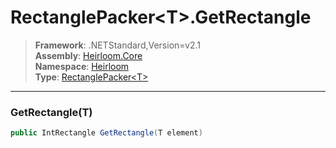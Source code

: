 # RectanglePacker\<T>.GetRectangle

> **Framework**: .NETStandard,Version=v2.1  
> **Assembly**: [Heirloom.Core][0]  
> **Namespace**: [Heirloom][0]  
> **Type**: [RectanglePacker\<T>][1]  

--------------------------------------------------------------------------------

### GetRectangle(T)

```cs
public IntRectangle GetRectangle(T element)
```

[0]: ../Heirloom.Core.md
[1]: Heirloom.RectanglePacker[T].md
